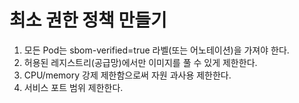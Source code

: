 # 최소 권한 정책 만들기

1. 모든 Pod는 sbom-verified=true 라벨(또는 어노테이션)을 가져야 한다.
2. 허용된 레지스트리(공급망)에서만 이미지를 풀 수 있게 제한한다.
3. CPU/memory 강제 제한함으로써 자원 과사용 제한한다.
4. 서비스 포트 범위 제한한다.
